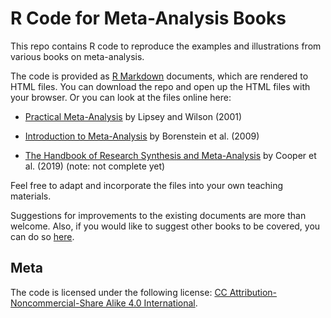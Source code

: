 # R Code for Meta-Analysis Books

This repo contains R code to reproduce the examples and illustrations from various books on meta-analysis.

The code is provided as [R Markdown](https://rmarkdown.rstudio.com/) documents, which are rendered to HTML files. You can download the repo and open up the HTML files with your browser. Or you can look at the files online here:

* [Practical Meta-Analysis](https://wviechtb.github.io/meta_analysis_books/lipsey2001.html) by Lipsey and Wilson (2001)

* [Introduction to Meta-Analysis](https://wviechtb.github.io/meta_analysis_books/borenstein2009.html) by Borenstein et al. (2009)

* [The Handbook of Research Synthesis and Meta-Analysis](https://wviechtb.github.io/meta_analysis_books/cooper2019.html) by Cooper et al. (2019) (note: not complete yet)

Feel free to adapt and incorporate the files into your own teaching materials.

Suggestions for improvements to the existing documents are more than welcome. Also, if you would like to suggest other books to be covered, you can do so [here](https://github.com/wviechtb/meta_analysis_books/issues).

## Meta

The code is licensed under the following license: [CC Attribution-Noncommercial-Share Alike 4.0 International](http://creativecommons.org/licenses/by-nc-sa/4.0/).
